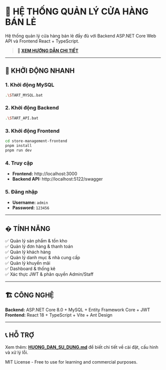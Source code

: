 # 🛒 HỆ THỐNG QUẢN LÝ CỬA HÀNG BÁN LẺ

Hệ thống quản lý cửa hàng bán lẻ đầy đủ với Backend ASP.NET Core Web API và Frontend React + TypeScript.

> **📖 [XEM HƯỚNG DẪN CHI TIẾT](./HUONG_DAN_SU_DUNG.md)**

---

## 🚀 KHỞI ĐỘNG NHANH

### 1. Khởi động MySQL

```bash
.\START_MYSQL.bat
```

### 2. Khởi động Backend

```bash
.\START_API.bat
```

### 3. Khởi động Frontend

```bash
cd store-management-frontend
pnpm install
pnpm run dev
```

### 4. Truy cập

- **Frontend:** http://localhost:3000
- **Backend API:** http://localhost:5122/swagger

### 5. Đăng nhập

- **Username:** `admin`
- **Password:** `123456`

---

## � TÍNH NĂNG

✅ Quản lý sản phẩm & tồn kho  
✅ Quản lý đơn hàng & thanh toán  
✅ Quản lý khách hàng  
✅ Quản lý danh mục & nhà cung cấp  
✅ Quản lý khuyến mãi  
✅ Dashboard & thống kê  
✅ Xác thực JWT & phân quyền Admin/Staff

---

## 🏗️ CÔNG NGHỆ

**Backend:** ASP.NET Core 8.0 + MySQL + Entity Framework Core + JWT  
**Frontend:** React 18 + TypeScript + Vite + Ant Design

---

## 📞 HỖ TRỢ

Xem thêm: **[HUONG_DAN_SU_DUNG.md](./HUONG_DAN_SU_DUNG.md)** để biết chi tiết về cài đặt, cấu hình và xử lý lỗi.

MIT License - Free to use for learning and commercial purposes.
